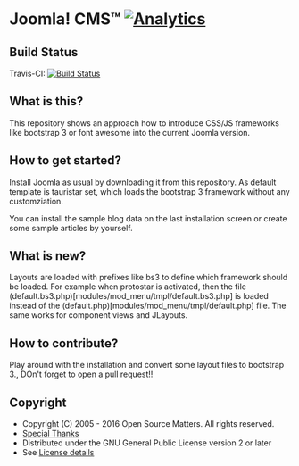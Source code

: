 Joomla! CMS™ [![Analytics](https://ga-beacon.appspot.com/UA-544070-3/joomla-cms/readme)](https://github.com/igrigorik/ga-beacon)
====================

Build Status
---------------------
Travis-CI: [![Build Status](https://travis-ci.org/Digital-Peak-Incubator/tpl_tauristar.svg?branch=staging)](https://travis-ci.org/Digital-Peak-Incubator/tpl_tauristar)

What is this?
---------------------
This repository shows an approach how to introduce CSS/JS frameworks like bootstrap 3 or font awesome into the current Joomla version.

How to get started?
---------------------
Install Joomla as usual by downloading it from this repository. As default template is tauristar set, which loads the bootstrap 3 framework without any customziation.

You can install the sample blog data on the last installation screen or create some sample articles by yourself.

What is new?
---------------------
Layouts are loaded with prefixes like bs3 to define which framework should be loaded. For example when protostar is activated, then the file (default.bs3.php)[modules/mod_menu/tmpl/default.bs3.php] is loaded instead of the (default.php)[modules/mod_menu/tmpl/default.php] file. The same works for component views and JLayouts.

How to contribute?
---------------------
Play around with the installation and convert some layout files to bootstrap 3., DOn't forget to open a pull request!! 

Copyright
---------------------
* Copyright (C) 2005 - 2016 Open Source Matters. All rights reserved.
* [Special Thanks](https://docs.joomla.org/Joomla!_Credits_and_Thanks)
* Distributed under the GNU General Public License version 2 or later
* See [License details](https://docs.joomla.org/Joomla_Licenses)
